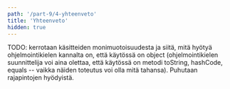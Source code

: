 ```yaml
---
path: '/part-9/4-yhteenveto'
title: 'Yhteenveto'
hidden: true
---
```


TODO: kerrotaan käsitteiden monimuotoisuudesta ja siitä, mitä hyötyä ohjelmointikielen kannalta on, että käytössä on object (ohjelmointikielen suunnittelija voi aina olettaa, että käytössä on metodi toString, hashCode, equals -- vaikka näiden toteutus voi olla mitä tahansa). Puhutaan rajapintojen hyödyistä.
